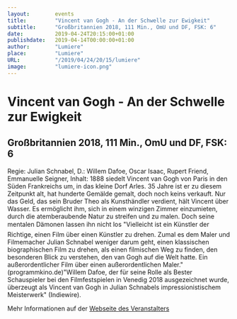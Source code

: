 ```yaml
---
layout:        events
title:         "Vincent van Gogh - An der Schwelle zur Ewigkeit"
subtitle:      "Großbritannien 2018, 111 Min., OmU und DF, FSK: 6"
date:          2019-04-24T20:15:00+01:00
publishdate:   2019-04-14T00:00:00+01:00
author:        "Lumiere"
place:         "Lumiere"
URL:           "/2019/04/24/20/15/lumiere"
image:         "lumiere-icon.png"
---
```


Vincent van Gogh - An der Schwelle zur Ewigkeit
===========

Großbritannien 2018, 111 Min., OmU und DF, FSK: 6
-----------

Regie: Julian Schnabel, D.: Willem Dafoe, Oscar Isaac, Rupert Friend, Emmanuelle Seigner, Inhalt: 1888 siedelt Vincent van Gogh von Paris in den Süden Frankreichs um, in das kleine Dorf Arles. 35 Jahre ist er zu diesem Zeitpunkt alt, hat hunderte Gemälde gemalt, doch noch keins verkauft. Nur das Geld, das sein Bruder Theo als Kunsthändler verdient, hält Vincent über Wasser. Es ermöglicht ihm, sich in einem winzigen Zimmer einzumieten, durch die atemberaubende Natur zu streifen und zu malen. Doch seine mentalen Dämonen lassen ihn nicht los "Vielleicht ist ein Künstler der Richtige, einen Film über einen Künstler zu drehen. Zumal es dem Maler und Filmemacher Julian Schnabel weniger darum geht, einen klassischen biographischen Film zu drehen, als einen filmischen Weg zu finden, den besonderen Blick zu verstehen, den van Gogh auf die Welt hatte. Ein außerordentlicher Film über einen außerordentlichen Maler." (programmkino.de)"Willem Dafoe, der für seine Rolle als Bester Schauspieler bei den Filmfestspielen in Venedig 2018 ausgezeichnet wurde, überzeugt als Vincent van Gogh in Julian Schnabels impressionistischem Meisterwerk" (Indiewire).

Mehr Informationen auf der [Webseite des Veranstalters](http://www.lumiere.de/19/04/vincent.htm)
